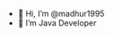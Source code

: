 - 👋 Hi, I’m @madhur1995
- 👀 I’m Java Developer

<!---
madhur1995/madhur1995 is a ✨ special ✨ repository because its `README.md` (this file) appears on your GitHub profile.
You can click the Preview link to take a look at your changes.
--->
